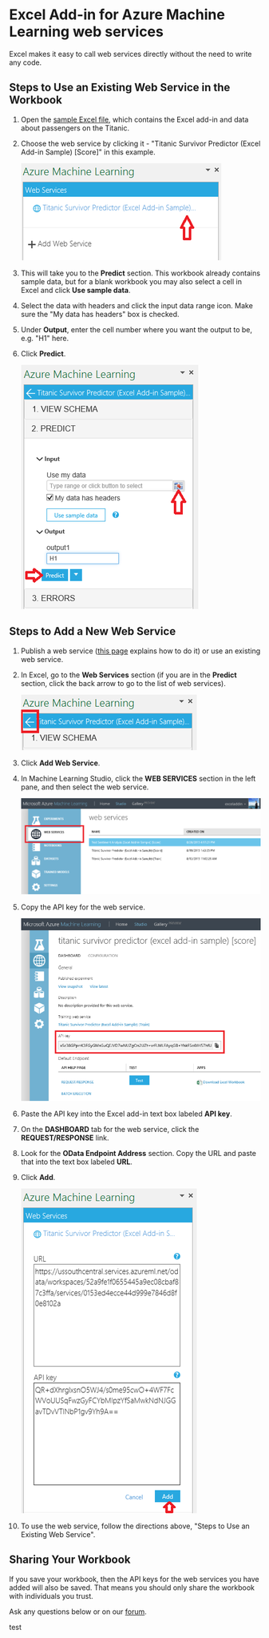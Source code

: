 <properties
	pageTitle="Excel add-in for Machine Learning web services | Microsoft Azure"
	description="How to use Azure Machine Learning web services directly in Excel without writing any code."
	services="machine-learning"
	documentationCenter=""
	authors="tedway"
	manager="paulettm"
	editor="cgronlun"
    tags=""/>

<tags
	ms.service="machine-learning"
    ms.devlang="na"
    ms.topic="article"
    ms.tgt_pltfrm="na"
	ms.workload="data-services"
	ms.date="08/25/2015"
	ms.author="tedway;garye" />

# Excel Add-in for Azure Machine Learning web services

Excel makes it easy to call web services directly without the need to write any code.

## Steps to Use an Existing Web Service in the Workbook

1. Open the [sample Excel file](http://aka.ms/amlexcel-sample-2), which contains the Excel add-in and data about passengers on the Titanic.
2. Choose the web service by clicking it - "Titanic Survivor Predictor (Excel Add-in Sample) [Score]" in this example.

    ![Select web service][01]

3. This will take you to the **Predict** section.  This workbook already contains sample data, but for a blank workbook you may also select a cell in Excel and click **Use sample data**.
4. Select the data with headers and click the input data range icon.  Make sure the "My data has headers" box is checked.
5. Under **Output**, enter the cell number where you want the output to be, e.g. "H1" here.
6. Click **Predict**.

	![Predict section][02]

## Steps to Add a New Web Service

1. Publish a web service ([this page](machine-learning-walkthrough-5-publish-web-service.md) explains how to do it) or use an existing web service.
2. In Excel, go to the **Web Services** section (if you are in the **Predict** section, click the back arrow to go to the list of web services).

	![Go to web service selection][03]

3. Click **Add Web Service**.
4. In Machine Learning Studio, click the **WEB SERVICES** section in the left pane, and then select the web service.

	![Studio select web service][04]

5. Copy the API key for the web service.

	![Studio API key][05]

6. Paste the API key into the Excel add-in text box labeled **API key**.
7. On the **DASHBOARD** tab for the web service, click the **REQUEST/RESPONSE** link.
8. Look for the **OData Endpoint Address** section.  Copy the URL and paste that into the text box labeled **URL**.
9. Click **Add**.

	![URL and API key][06]

10.	To use the web service, follow the directions above, "Steps to Use an Existing Web Service".

## Sharing Your Workbook

If you save your workbook, then the API keys for the web services you have added will also be saved.  That means you should only share the workbook with individuals you trust.

Ask any questions below or on our [forum](http://go.microsoft.com/fwlink/?LinkID=403669&clcid=0x409).

[01]: ./media/machine-learning-excel-add-in-for-web-services/image1.png
[02]: ./media/machine-learning-excel-add-in-for-web-services/image2.png
[03]: ./media/machine-learning-excel-add-in-for-web-services/image3.png
[04]: ./media/machine-learning-excel-add-in-for-web-services/image4.png
[05]: ./media/machine-learning-excel-add-in-for-web-services/image5.png
[06]: ./media/machine-learning-excel-add-in-for-web-services/image6.png

test
